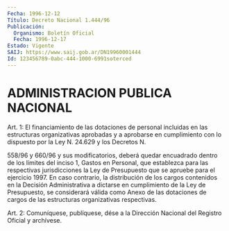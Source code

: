 ```yaml
---
Fecha: 1996-12-12
Título: Decreto Nacional 1.444/96
Publicación:
  Organismo: Boletín Oficial
  Fecha: 1996-12-17
Estado: Vigente
SAIJ: https://www.saij.gob.ar/DN19960001444
Id: 123456789-0abc-444-1000-6991soterced
---
```

# ADMINISTRACION PUBLICA NACIONAL

<a id="1"></a>
Art. 1: El financiamiento de las dotaciones de personal incluidas en las estructuras organizativas aprobadas y a aprobarse en cumplimiento con lo dispuesto por la Ley N. 24.629 y los Decretos N.

558/96 y 660/96 y sus modificatorios, deberá quedar encuadrado dentro de los límites del inciso 1, Gastos en Personal, que establezca para las respectivas jurisdicciones la Ley de Presupuesto que se apruebe para el ejercicio 1997. En caso contrario, la distribución de los cargos contenidos en la Decisión Administrativa a dictarse en cumplimiento de la Ley de Presupuesto, se considerará válida como Anexo de las dotaciones de cargos de las estructuras organizativas respectivas.

<a id="2"></a>
Art. 2: Comuníquese, publíquese, dése a la Dirección Nacional del Registro Oficial y archívese.